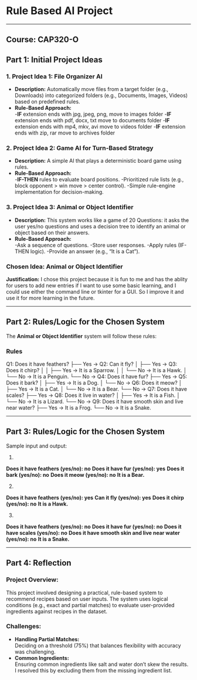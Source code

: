 # Rule Based AI Project
---
## Course: CAP320-O

## Part 1: Initial Project Ideas

### 1. Project Idea 1: File Organizer AI
- **Description:** Automatically move files from a target folder (e.g., Downloads) into categorized folders (e.g., Documents, Images, Videos) based on predefined rules.
- **Rule-Based Approach:**  
  -**IF** extension ends with jpg, jpeg, png, move to images folder
  -**IF** extension ends with pdf, docx, txt move to documents folder
  -**IF** extension ends with mp4, mkv, avi move to videos folder
  -**IF** extension ends with zip, rar move to archives folder

### 2. Project Idea 2: Game AI for Turn-Based Strategy
- **Description:** A simple AI that plays a deterministic board game using rules.
- **Rule-Based Approach:**  
  -**IF-THEN** rules to evaluate board positions.
  -Prioritized rule lists (e.g., block opponent > win move > center control).
  -Simple rule-engine implementation for decision-making.

### 3. Project Idea 3: Animal or Object Identifier
- **Description:** This system works like a game of 20 Questions: it asks the user yes/no questions and uses a decision tree to identify an animal or object based on their answers.
- **Rule-Based Approach:**  
  -Ask a sequence of questions.
  -Store user responses.
  -Apply rules (IF-THEN logic).
  -Provide an answer (e.g., “It is a Cat”).
  

### **Chosen Idea:** Animal or Object Identifier 
**Justification:** I chose this project because it is fun to me and has the ablity for users to add new entries if I want to use some basic learning, and I could use either the command line or tkinter for a GUI. So I improve it and use it for more learning in the future.

---

## Part 2: Rules/Logic for the Chosen System

The **Animal or Object Identifier** system will follow these rules:

### Rules
Q1: Does it have feathers?
├── Yes → Q2: Can it fly?
│     ├── Yes → Q3: Does it chirp?
│     │     ├── Yes → It is a Sparrow.
│     │     └── No → It is a Hawk.
│     └── No → It is a Penguin.
└── No → Q4: Does it have fur?
      ├── Yes → Q5: Does it bark?
      │     ├── Yes → It is a Dog.
      │     └── No → Q6: Does it meow?
      │           ├── Yes → It is a Cat.
      │           └── No → It is a Bear.
      └── No → Q7: Does it have scales?
            ├── Yes → Q8: Does it live in water?
            │     ├── Yes → It is a Fish.
            │     └── No → It is a Lizard.
            └── No → Q9: Does it have smooth skin and live near water?
                  ├── Yes → It is a Frog.
                  └── No → It is a Snake.

---

## Part 3: Rules/Logic for the Chosen System

Sample input and output: 

1. 
  __Does it have feathers (yes/no): no__
  __Does it have fur (yes/no): yes__
  __Does it bark (yes/no): no__
  __Does it meow (yes/no): no__
  **It is a Bear.**

2. 
  __Does it have feathers (yes/no): yes__
  __Can it fly (yes/no): yes__
  __Does it chirp (yes/no): no__
  **It is a Hawk.**

3. 
  __Does it have feathers (yes/no): no__
  __Does it have fur (yes/no): no__
  __Does it have scales (yes/no): no__
  __Does it have smooth skin and live near water (yes/no): no__
  **It is a Snake.**

---

## Part 4: Reflection

### Project Overview:
This project involved designing a practical, rule-based system to recommend recipes based on user inputs. The system uses logical conditions (e.g., exact and partial matches) to evaluate user-provided ingredients against recipes in the dataset.

### Challenges:
- **Handling Partial Matches:**  
  Deciding on a threshold (75%) that balances flexibility with accuracy was challenging.
- **Common Ingredients:**  
  Ensuring common ingredients like salt and water don’t skew the results. I resolved this by excluding them from the missing ingredient list.

